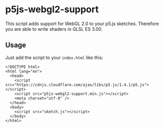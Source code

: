 # p5js-webgl2-support
This script adds support for WebGL 2.0 to your p5.js sketches. Therefore you are able to write shaders in GLSL ES 3.00.

## Usage
Just add the script to your ```index.html``` like this:
```
<!DOCTYPE html>
<html lang="en">
  <head>
    <script src="https://cdnjs.cloudflare.com/ajax/libs/p5.js/1.4.1/p5.js"></script>
    <script src="p5js-webgl2-support.min.js"></script>
    <meta charset="utf-8" />
  </head>
  <body>
    <script src="sketch.js"></script>
  </body>
</html>
```
